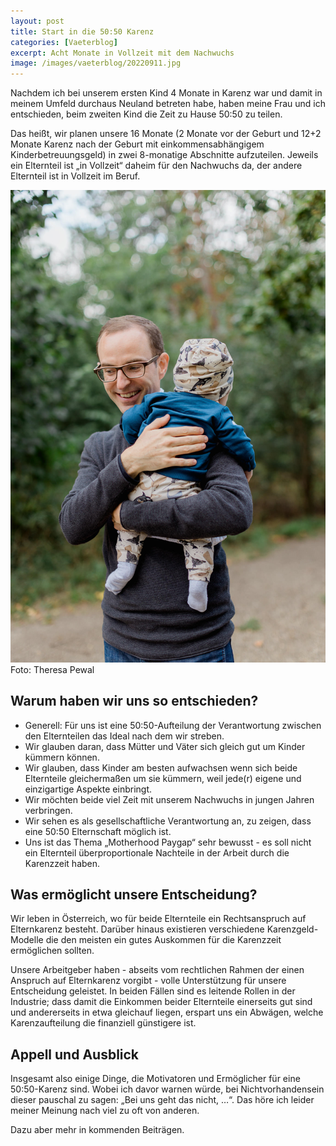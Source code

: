 ```yaml
---
layout: post
title: Start in die 50:50 Karenz
categories: [Vaeterblog]
excerpt: Acht Monate in Vollzeit mit dem Nachwuchs
image: /images/vaeterblog/20220911.jpg
---
```


Nachdem ich bei unserem ersten Kind 4 Monate in Karenz war und damit in meinem Umfeld durchaus Neuland betreten habe, haben meine Frau und ich entschieden, beim zweiten Kind die Zeit zu Hause 50:50 zu teilen.

Das heißt, wir planen unsere 16 Monate (2 Monate vor der Geburt und 12+2 Monate Karenz nach der Geburt mit einkommensabhängigem Kinderbetreuungsgeld) in zwei 8-monatige Abschnitte aufzuteilen. Jeweils ein Elternteil ist „in Vollzeit“ daheim für den Nachwuchs da, der andere Elternteil ist in Vollzeit im Beruf.

![Jakob Hürner](../images/vaeterblog/20220911.jpg)
Foto: Theresa Pewal

## Warum haben wir uns so entschieden?

- Generell: Für uns ist eine 50:50-Aufteilung der Verantwortung zwischen den Elternteilen das Ideal nach dem wir streben.
- Wir glauben daran, dass Mütter und Väter sich gleich gut um Kinder kümmern können.
- Wir glauben, dass Kinder am besten aufwachsen wenn sich beide Elternteile gleichermaßen um sie kümmern, weil jede(r) eigene und einzigartige Aspekte einbringt.
- Wir möchten beide viel Zeit mit unserem Nachwuchs in jungen Jahren verbringen.
- Wir sehen es als gesellschaftliche Verantwortung an, zu zeigen, dass eine 50:50 Elternschaft möglich ist.
- Uns ist das Thema „Motherhood Paygap“ sehr bewusst - es soll nicht ein Elternteil überproportionale Nachteile in der Arbeit durch die Karenzzeit haben.

## Was ermöglicht unsere Entscheidung?

Wir leben in Österreich, wo für beide Elternteile ein Rechtsanspruch auf Elternkarenz besteht. Darüber hinaus existieren verschiedene Karenzgeld-Modelle die den meisten ein gutes Auskommen für die Karenzzeit ermöglichen sollten.

Unsere Arbeitgeber haben - abseits vom rechtlichen Rahmen der einen Anspruch auf Elternkarenz vorgibt - volle Unterstützung für unsere Entscheidung geleistet. In beiden Fällen sind es leitende Rollen in der Industrie; dass damit die Einkommen beider Elternteile einerseits gut sind und andererseits in etwa gleichauf liegen, erspart uns ein Abwägen, welche Karenzaufteilung die finanziell günstigere ist.

## Appell und Ausblick

Insgesamt also einige Dinge, die Motivatoren und Ermöglicher für eine 50:50-Karenz sind. Wobei ich davor warnen würde, bei Nichtvorhandensein dieser pauschal zu sagen: „Bei uns geht das nicht, …“. Das höre ich leider meiner Meinung nach viel zu oft von anderen.

Dazu aber mehr in kommenden Beiträgen.


